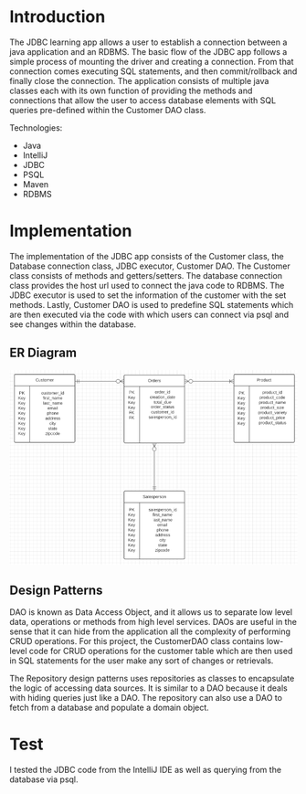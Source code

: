 # Introduction
The JDBC learning app allows a user to establish a connection between a java application and an RDBMS.
The basic flow of the JDBC app follows a simple process of mounting the driver and creating a connection. From that connection
comes executing SQL statements, and then commit/rollback and finally close the connection. The application consists of multiple
java classes each with its own function of providing the methods and connections that allow the user to 
access database elements with SQL queries pre-defined within the Customer DAO class.

Technologies:
- Java
- IntelliJ
- JDBC
- PSQL
- Maven
- RDBMS

# Implementation
The implementation of the JDBC app consists of the Customer class, the Database connection class, JDBC executor, Customer DAO.
The Customer class consists of methods and getters/setters. The database connection class provides the host url used to connect the 
java code to RDBMS. The JDBC executor is used to set the information of the customer with the set methods.
Lastly, Customer DAO is used to predefine SQL statements which are then executed via the code with which
users can connect via psql and see changes within the database.

## ER Diagram
![img.png](img.png)

## Design Patterns
DAO is known as Data Access Object, and it allows us to separate low level data, operations or methods
from high level services. DAOs are useful in the sense that it can hide from the application all the complexity
of performing CRUD operations. For this project, the CustomerDAO class contains low-level code for CRUD operations for the 
customer table which are then used in SQL statements for the user make any sort of changes or retrievals.

The Repository design patterns uses repositories as classes to encapsulate the logic of accessing data sources. It is 
similar to a DAO because it deals with hiding queries just like a DAO. The repository can also use a DAO to fetch from
a database and populate a domain object.

# Test
I tested the JDBC code from the IntelliJ IDE as well as querying from the database
via psql.
